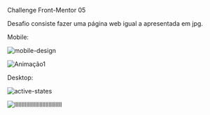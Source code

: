Challenge Front-Mentor 05

Desafio consiste fazer uma página web igual a apresentada em jpg.

Mobile:

![mobile-design](https://user-images.githubusercontent.com/86811450/145411948-d6896d22-4c20-411c-9c0b-1bc99a18f54d.jpg)

![Animação1](https://user-images.githubusercontent.com/86811450/145207969-72950995-3e8e-4c80-84fc-b025bb3e6601.gif)



Desktop:
 
![active-states](https://user-images.githubusercontent.com/86811450/145411932-b7fa6375-1918-4447-a021-986caa0ffaad.jpg)

![llllllllllllllllllllllllllllllll](https://user-images.githubusercontent.com/86811450/145414183-8ebc8f19-51e4-475c-9a1a-0aab146f91c0.gif)


